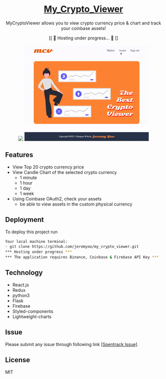 <div align="center">
    <a href="https://github.com/jeremyoo/my_crypto_viewer">
        <h1>My_Crypto_Viewer</h1>
    </a>

MyCryptoViewer allows you to view crypto currency price & chart and track your coinbase assets!

[[ 🚧 Hosting under progress... 🚧 ]]


<img src = "./static/example_1.gif" width ="400" /> <img src = "./static/example_2.gif" width ="400" />

</div>


## Features
- View Top 20 crypto currency price
- View Candle Chart of the selected crypto currency
    - 1 minute
    - 1 hour
    - 1 day
    - 1 week
- Using Coinbase OAuth2, check your assets
    - be able to view assets in the custom physical currency

## Deployment

To deploy this project run

```bash
Your local machine terminal:
- git clone https://github.com/jeremyoo/my_crypto_viewer.git
*** Hosting under progress ***
*** The application requires Binance, Coinbase & Firebase API Key ***
```

## Technology
- React.js
- Redux
- python3
- Flask
- Firebase
- Styled-components
- Lightweight-charts

## Issue
Please submit any issue through following link [[Spentrack Issue]](https://github.com/jeremyoo/my_crypto_viewer/issues).

## License
MIT
